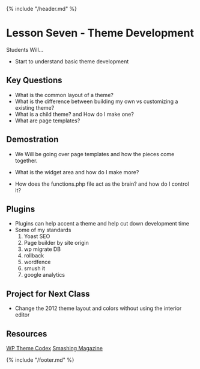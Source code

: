 {% include "/header.md" %}

# Lesson Seven - Theme Development

Students Will...
* Start to understand basic theme development

## Key Questions
* What is the common layout of a theme?
* What is the difference between building my own vs customizing a existing theme?
* What is a child theme? and How do I make one?
* What are page templates? 

## Demostration
* We Will be going over page templates and how the pieces come together.

* What is the widget area and how do I make more?

* How does the functions.php file act as the brain? and how do I control it?

## Plugins 
* Plugins can help accent a theme and help cut down development time
* Some of my standards
	1. Yoast SEO
	2. Page builder by site origin
	3. wp migrate DB
	4. rollback 
	5. wordfence 
	6. smush it
	7. google analytics 


## Project for Next Class
* Change the 2012 theme layout and colors without using the interior editor 

## Resources
[WP Theme Codex](https://codex.wordpress.org/Theme_Development)
[Smashing Magazine](https://www.smashingmagazine.com/)
   

{% include "/footer.md" %}

